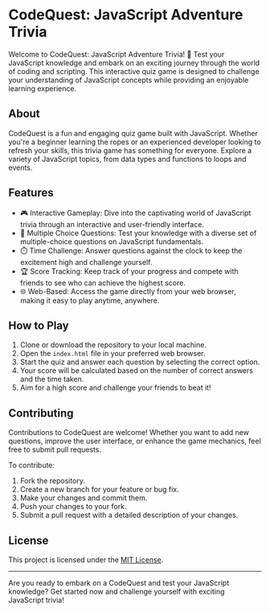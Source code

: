 # CodeQuest: JavaScript Adventure Trivia

Welcome to CodeQuest: JavaScript Adventure Trivia! 🚀 Test your JavaScript knowledge and embark on an exciting journey through the world of coding and scripting. This interactive quiz game is designed to challenge your understanding of JavaScript concepts while providing an enjoyable learning experience.

## About

CodeQuest is a fun and engaging quiz game built with JavaScript. Whether you're a beginner learning the ropes or an experienced developer looking to refresh your skills, this trivia game has something for everyone. Explore a variety of JavaScript topics, from data types and functions to loops and events.

## Features

- 🎮 Interactive Gameplay: Dive into the captivating world of JavaScript trivia through an interactive and user-friendly interface.
- 🌟 Multiple Choice Questions: Test your knowledge with a diverse set of multiple-choice questions on JavaScript fundamentals.
- ⏱️ Time Challenge: Answer questions against the clock to keep the excitement high and challenge yourself.
- 🏆 Score Tracking: Keep track of your progress and compete with friends to see who can achieve the highest score.
- 🌐 Web-Based: Access the game directly from your web browser, making it easy to play anytime, anywhere.

## How to Play

1. Clone or download the repository to your local machine.
2. Open the `index.html` file in your preferred web browser.
3. Start the quiz and answer each question by selecting the correct option.
4. Your score will be calculated based on the number of correct answers and the time taken.
5. Aim for a high score and challenge your friends to beat it!

## Contributing

Contributions to CodeQuest are welcome! Whether you want to add new questions, improve the user interface, or enhance the game mechanics, feel free to submit pull requests.

To contribute:

1. Fork the repository.
2. Create a new branch for your feature or bug fix.
3. Make your changes and commit them.
4. Push your changes to your fork.
5. Submit a pull request with a detailed description of your changes.

## License

This project is licensed under the [MIT License](LICENSE).

---

Are you ready to embark on a CodeQuest and test your JavaScript knowledge? Get started now and challenge yourself with exciting JavaScript trivia!
